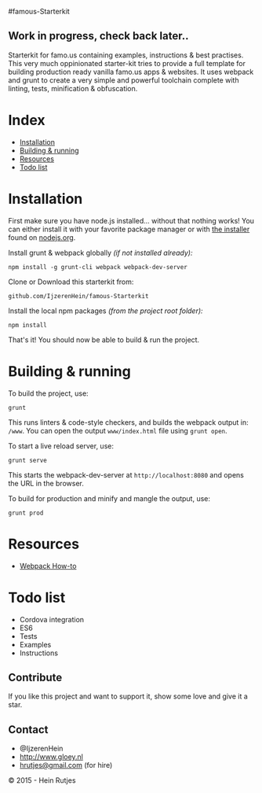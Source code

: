 #famous-Starterkit

## Work in progress, check back later..

Starterkit for famo.us containing examples, instructions & best practises.
This very much oppinionated starter-kit tries to provide a full template for building
production ready vanilla famo.us apps & websites. It uses webpack and grunt to create
a very simple and powerful toolchain complete with linting, tests, minification & obfuscation.


# Index
- [Installation](#installation)
- [Building & running](#building--running)
- [Resources](#resources)
- [Todo list](#todo-list)


# Installation

First make sure you have node.js installed... without that nothing works!
You can either install it with your favorite package manager or with [the installer](http://nodejs.org/download) found on [nodejs.org](http://nodejs.org).

Install grunt & webpack globally *(if not installed already):*

```
npm install -g grunt-cli webpack webpack-dev-server
```

Clone or Download this starterkit from:

```
github.com/IjzerenHein/famous-Starterkit
```

Install the local npm packages *(from the project root folder):*

```
npm install
```

That's it! You should now be able to build & run the project.


# Building & running

To build the project, use:

```
grunt
```

This runs linters & code-style checkers, and builds the webpack output in: `/www`.
You can open the output `www/index.html` file using `grunt open`.

To start a live reload server, use:

```
grunt serve
```

This starts the webpack-dev-server at `http://localhost:8080` and opens the URL in the browser.

To build for production and minify and mangle the output, use:

```
grunt prod
```


# Resources

- [Webpack How-to](https://github.com/petehunt/webpack-howto)



# Todo list

- Cordova integration
- ES6
- Tests
- Examples
- Instructions

## Contribute

If you like this project and want to support it, show some love
and give it a star.


## Contact
- 	@IjzerenHein
- 	http://www.gloey.nl
- 	hrutjes@gmail.com (for hire)

© 2015 - Hein Rutjes

